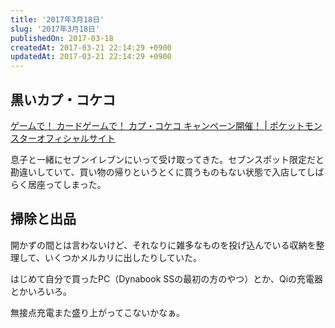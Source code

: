 ```yaml
---
title: '2017年3月18日'
slug: '2017年3月18日'
publishedOn: 2017-03-18
createdAt: 2017-03-21 22:14:29 +0900
updatedAt: 2017-03-21 22:14:29 +0900
---
```

## 黒いカプ・コケコ

[ゲームで！ カードゲームで！ カプ・コケコ キャンペーン開催！ | ポケットモンスターオフィシャルサイト](http://www.pokemon.co.jp/sp/kapu-kokeko/present/?top_main002=msign)

息子と一緒にセブンイレブンにいって受け取ってきた。セブンスポット限定だと勘違いしていて、買い物の帰りというとくに買うものもない状態で入店してしばらく居座ってしまった。

## 掃除と出品

開かずの間とは言わないけど、それなりに雑多なものを投げ込んでいる収納を整理して、いくつかメルカリに出したりしていた。

はじめて自分で買ったPC（Dynabook SSの最初の方のやつ）とか、Qiの充電器とかいろいろ。

無接点充電また盛り上がってこないかなぁ。

